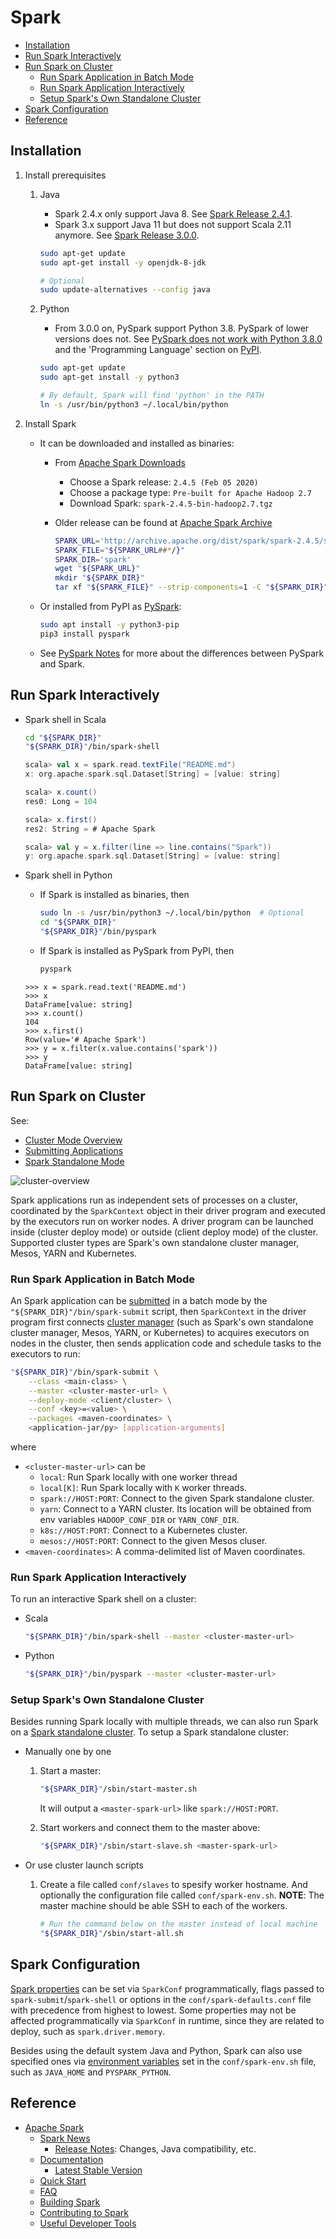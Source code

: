 # Spark #

* [Installation](#installation)
* [Run Spark Interactively](#run-spark-interactively)
* [Run Spark on Cluster](#run-spark-on-cluster)
    + [Run Spark Application in Batch Mode](#run-spark-application-in-batch-mode)
    + [Run Spark Application Interactively](#run-spark-application-interactively)
    + [Setup Spark's Own Standalone Cluster](#setup-sparks-own-standalone-cluster)
* [Spark Configuration](#spark-configuration)
* [Reference](#reference)


## Installation ##

1. Install prerequisites
    1. Java
        * Spark 2.4.x only support Java 8.  See [Spark Release
          2.4.1](https://spark.apache.org/releases/spark-release-2-4-1.html).
        * Spark 3.x support Java 11 but does not support Scala 2.11
          anymore.  See [Spark Release
          3.0.0](https://spark.apache.org/releases/spark-release-3-0-0.html).

       ```bash
       sudo apt-get update
       sudo apt-get install -y openjdk-8-jdk
       
       # Optional
       sudo update-alternatives --config java
       ```

    1. Python
        * From 3.0.0 on, PySpark support Python 3.8.  PySpark of lower
          versions does not.  See [PySpark does not work with Python
          3.8.0](https://issues.apache.org/jira/browse/SPARK-29536)
          and the 'Programming Language' section on
          [PyPI](https://pypi.org/project/pyspark/).
          
       ```bash
       sudo apt-get update
       sudo apt-get install -y python3
       
       # By default, Spark will find 'python' in the PATH
       ln -s /usr/bin/python3 ~/.local/bin/python
       ```

1. Install Spark
    * It can be downloaded and installed as binaries:
        + From [Apache Spark
          Downloads](https://spark.apache.org/downloads.html)
            - Choose a Spark release: `2.4.5 (Feb 05 2020)`
            - Choose a package type: `Pre-built for Apache Hadoop 2.7`
            - Download Spark: `spark-2.4.5-bin-hadoop2.7.tgz`
        + Older release can be found at [Apache Spark
          Archive](https://archive.apache.org/dist/spark/)

          ```bash
          SPARK_URL='http://archive.apache.org/dist/spark/spark-2.4.5/spark-2.4.5-bin-hadoop2.7.tgz'
          SPARK_FILE="${SPARK_URL##*/}"
          SPARK_DIR='spark'
          wget "${SPARK_URL}"
          mkdir "${SPARK_DIR}"
          tar xf "${SPARK_FILE}" --strip-components=1 -C "${SPARK_DIR}"
          ```

    * Or installed from PyPI as
      [PySpark](https://pypi.org/project/pyspark/):

      ```bash
      sudo apt install -y python3-pip
      pip3 install pyspark
      ```

    * See [PySpark Notes](pyspark.md) for more about the differences
      between PySpark and Spark.


## Run Spark Interactively ##

* Spark shell in Scala

  ```bash
  cd "${SPARK_DIR}"
  "${SPARK_DIR}"/bin/spark-shell
  ```
  
  ```scala
  scala> val x = spark.read.textFile("README.md")
  x: org.apache.spark.sql.Dataset[String] = [value: string]
  
  scala> x.count()
  res0: Long = 104
  
  scala> x.first()
  res2: String = # Apache Spark
  
  scala> val y = x.filter(line => line.contains("Spark"))
  y: org.apache.spark.sql.Dataset[String] = [value: string]
  ```

* Spark shell in Python
    + If Spark is installed as binaries, then

      ```bash
      sudo ln -s /usr/bin/python3 ~/.local/bin/python  # Optional
      cd "${SPARK_DIR}"
      "${SPARK_DIR}"/bin/pyspark
      ```

    + If Spark is installed as PySpark from PyPI, then

      ```bash
      pyspark
      ```

  ```pycon
  >>> x = spark.read.text('README.md')
  >>> x
  DataFrame[value: string]
  >>> x.count()
  104
  >>> x.first()
  Row(value='# Apache Spark')
  >>> y = x.filter(x.value.contains('spark'))
  >>> y
  DataFrame[value: string]
  ```


## Run Spark on Cluster ##

See:
* [Cluster Mode Overview](https://spark.apache.org/docs/latest/cluster-overview.html)
* [Submitting Applications](https://spark.apache.org/docs/latest/submitting-applications.html)
* [Spark Standalone Mode](https://spark.apache.org/docs/latest/spark-standalone.html)

![cluster-overview](figure/cluster-overview.png)

Spark applications run as independent sets of processes on a cluster,
coordinated by the `SparkContext` object in their driver program and
executed by the executors run on worker nodes.  A driver program can
be launched inside (cluster deploy mode) or outside (client deploy
mode) of the cluster.  Supported cluster types are Spark's own
standalone cluster manager, Mesos, YARN and Kubernetes.


### Run Spark Application in Batch Mode ###

An Spark application can be
[submitted](https://spark.apache.org/docs/latest/submitting-applications.html)
in a batch mode by the `"${SPARK_DIR}"/bin/spark-submit` script, then
`SparkContext` in the driver program first connects [cluster
manager](https://spark.apache.org/docs/latest/cluster-overview.html#cluster-manager-types)
(such as Spark's own standalone cluster manager, Mesos, YARN, or
Kubernetes) to acquires executors on nodes in the cluster, then sends
application code and schedule tasks to the executors to run:

```bash
"${SPARK_DIR}"/bin/spark-submit \
    --class <main-class> \
    --master <cluster-master-url> \
    --deploy-mode <client/cluster> \
    --conf <key>=<value> \
    --packages <maven-coordinates> \
    <application-jar/py> [application-arguments]
```

where
* `<cluster-master-url>` can be
    + `local`: Run Spark locally with one worker thread
    + `local[K]`: Run Spark locally with `K` worker threads.
    + `spark://HOST:PORT`: Connect to the given Spark standalone
      cluster.
    + `yarn`: Connect to a YARN cluster.  Its location will be
      obtained from env variables `HADOOP_CONF_DIR` or
      `YARN_CONF_DIR`.
    + `k8s://HOST:PORT`: Connect to a Kubernetes cluster.
    + `mesos://HOST:PORT`: Connect to the given Mesos cluser.
* `<maven-coordinates>`: A comma-delimited list of Maven coordinates.


### Run Spark Application Interactively ###

To run an interactive Spark shell on a cluster:
* Scala

  ```bash
  "${SPARK_DIR}"/bin/spark-shell --master <cluster-master-url>

  ```

* Python

  ```bash
  "${SPARK_DIR}"/bin/pyspark --master <cluster-master-url>
  ```


### Setup Spark's Own Standalone Cluster ###

Besides running Spark locally with multiple threads, we can also run
Spark on a [Spark standalone
cluster](https://spark.apache.org/docs/latest/spark-standalone.html).
To setup a Spark standalone cluster:
* Manually one by one
  1. Start a master:
  
     ```bash
     "${SPARK_DIR}"/sbin/start-master.sh
     ```
     
     It will output a `<master-spark-url>` like `spark://HOST:PORT`.
  
  1. Start workers and connect them to the master above:
  
     ```bash
     "${SPARK_DIR}"/sbin/start-slave.sh <master-spark-url>
     ```

* Or use cluster launch scripts

  1. Create a file called `conf/slaves` to spesify worker hostname.
     And optionally the configuration file called `conf/spark-env.sh`.
     **NOTE**: The master machine should be able SSH to each of the
     workers.
  
     ```bash
     # Run the command below on the master instead of local machine
     "${SPARK_DIR}"/sbin/start-all.sh
     ```

## Spark Configuration ##

[Spark
properties](https://spark.apache.org/docs/latest/configuration.html#spark-properties)
can be set via `SparkConf` programmatically, flags passed to
`spark-submit`/`spark-shell` or options in the
`conf/spark-defaults.conf` file with precedence from highest to
lowest.  Some properties may not be affected programmatically via
`SparkConf` in runtime, since they are related to deploy, such as
`spark.driver.memory`.

Besides using the default system Java and Python, Spark can also use
specified ones via [environment
variables](https://spark.apache.org/docs/latest/configuration.html#environment-variables)
set in the `conf/spark-env.sh` file, such as `JAVA_HOME` and
`PYSPARK_PYTHON`.


## Reference ##

* [Apache Spark](https://spark.apache.org/)
    + [Spark News](https://spark.apache.org/news/)
        + [Release Notes](https://spark.apache.org/releases/):
          Changes, Java compatibility, etc.
    + [Documentation](http://spark.apache.org/documentation.html)
        - [Latest Stable Version](https://spark.apache.org/docs/latest/index.html)
    + [Quick Start](https://spark.apache.org/docs/latest/quick-start.html)
    + [FAQ](https://spark.apache.org/faq.html)
    + [Building Spark](http://spark.apache.org/docs/latest/building-spark.html)
    + [Contributing to Spark](https://spark.apache.org/contributing.html)
    + [Useful Developer Tools](https://spark.apache.org/developer-tools.html)
